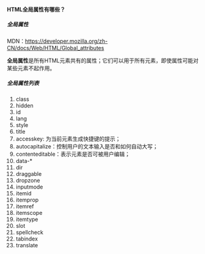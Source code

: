 #### HTML全局属性有哪些？  
##### 全局属性   
MDN：https://developer.mozilla.org/zh-CN/docs/Web/HTML/Global_attributes  

<b>全局属性</b>是所有HTML元素共有的属性；它们可以用于所有元素，即使属性可能对某些元素不起作用。  
##### 全局属性列表  
1. class  
2. hidden  
3. id  
4. lang  
5. style  
6. title  
7. accesskey: 为当前元素生成快捷键的提示；  
8. autocapitalize：控制用户的文本输入是否和如何自动大写；  
9. contenteditable：表示元素是否可被用户编辑；    
11. data-*  
12. dir  
13. draggable  
14. dropzone  
15. inputmode  
16. itemid  
17. itemprop  
18. itemref  
19. itemscope  
20. itemtype  
21. slot  
22. spellcheck  
23. tabindex  
24. translate  

